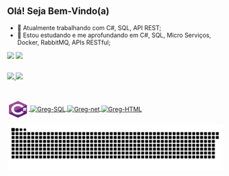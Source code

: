 ## Olá! Seja Bem-Vindo(a)
- 🔭 Atualmente trabalhando com C#, SQL, API REST;
- 🌱 Estou estudando e me aprofundando em C#, SQL, Micro Serviços, Docker, RabbitMQ, APIs RESTful;
<div> 
  
  <a href = "mailto:batista.anderson92@gmail.com"><img src="https://img.shields.io/badge/-Gmail-%23333?style=for-the-badge&logo=gmail&logoColor=white" target="_blank"></a>
  <a href="https://www.linkedin.com/in/anderson-batista-mec/" target="_blank"><img src="https://img.shields.io/badge/-LinkedIn-%230077B5?style=for-the-badge&logo=linkedin&logoColor=white" target="_blank"></a>
</div>

##

 <div>
  <a href="https://github.com/gregprog2020">
  <img height="170em" src="https://github-readme-stats.vercel.app/api?username=gregprog2020&show_icons=true&theme=dark&include_all_commits=true&count_private=true"/>
  <img height="170em" src="https://github-readme-stats.vercel.app/api/top-langs/?username=gregprog2020&layout=compact&langs_count=7&theme=dark"/>
</div>
  
##
  <div style="display: inline_block"><br>
  <img align="center" alt="Greg-Csharp" height="40" width="50" src="https://raw.githubusercontent.com/devicons/devicon/master/icons/csharp/csharp-original.svg">
  <img align="center" alt="Greg-SQL" height="40" width="50" src="https://cdn.jsdelivr.net/gh/devicons/devicon/icons/microsoftsqlserver/microsoftsqlserver-plain-wordmark.svg">
  <img align="center" alt="Greg-net" height="40" width="50" src="https://cdn.jsdelivr.net/gh/devicons/devicon/icons/dotnetcore/dotnetcore-original.svg">
  <img align="center" alt="Greg-HTML" height="40" width="50" src="https://cdn.jsdelivr.net/gh/devicons/devicon/icons/html5/html5-original.svg">
  
    
   ![Snake animation](https://github.com/gregprog2020/gregprog2020/blob/output/github-contribution-grid-snake.svg)
  

  
</div>


  
  
 








<!--
**gregprog2020/gregprog2020** is a ✨ _special_ ✨ repository because its `README.md` (this file) appears on your GitHub profile.

Here are some ideas to get you started:

- 🔭 I’m currently working on C#, SQL, Stimulsoft, IIS
- 🌱 I’m currently learning Angular, AWS
- 👯 I’m looking to collaborate on ...
- 🤔 I’m looking for help with ...
- 💬 Ask me about ...
- 📫 How to reach me: ...
- 😄 Pronouns: ...
- ⚡ Fun fact: ...
-->

